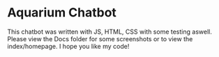 Aquarium Chatbot
=====

This chatbot was written with JS, HTML, CSS with some testing aswell.
Please view the Docs folder for some screenshots or to view the index/homepage.
I hope you like my code!
